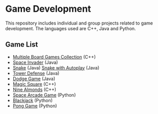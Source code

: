 # Game Development

This repository includes individual and group projects related to game development. The languages used are C++, Java and Python.

## Game List
- [Multiple Board Games Collection](https://github.com/bambrow/game-development/tree/master/c%2B%2B-multiple-board-games-collection) (C++)
- [Space Invader](https://github.com/bambrow/game-development/tree/master/java-space-invader-game) (Java)
- [Snake](https://github.com/bambrow/game-development/tree/master/java-snake-game) (Java) [Snake with Autoplay](https://github.com/bambrow/game-development/tree/master/java-snake-game-autoplay) (Java)
- [Tower Defense](https://github.com/bambrow/game-development/tree/master/java-tower-defense-game) (Java)
- [Dodge Game](https://github.com/bambrow/game-development/tree/master/java-dodge-game) (Java)
- [Magic Square](https://github.com/bambrow/game-development/tree/master/c%2B%2B-magic-square-game) (C++)
- [Nine Almonds](https://github.com/bambrow/game-development/tree/master/c%2B%2B-nine-almonds-game) (C++)
- [Space Arcade Game](https://github.com/bambrow/game-development/tree/master/python-space-arcade-game) (Python)
- [Blackjack](https://github.com/bambrow/game-development/tree/master/python-blackjack-game) (Python)
- [Pong Game](https://github.com/bambrow/game-development/tree/master/python-pong-game) (Python)
